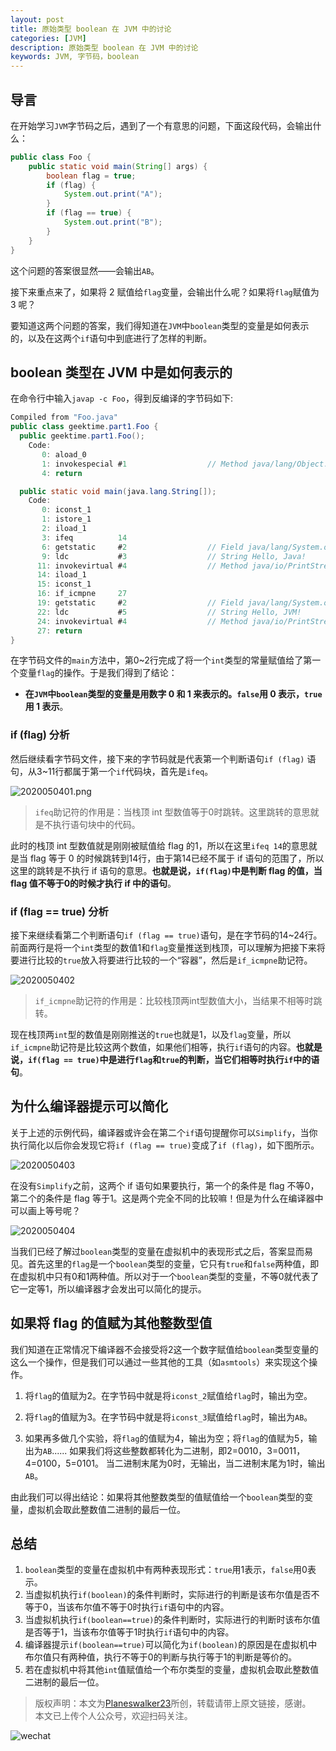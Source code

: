 ```yaml
---
layout: post
title: 原始类型 boolean 在 JVM 中的讨论
categories: [JVM]
description: 原始类型 boolean 在 JVM 中的讨论
keywords: JVM, 字节码，boolean
---
```


## 导言
在开始学习`JVM`字节码之后，遇到了一个有意思的问题，下面这段代码，会输出什么：
```java
public class Foo {
    public static void main(String[] args) {
        boolean flag = true;
        if (flag) {
            System.out.print("A");
        }
        if (flag == true) {
            System.out.print("B");
        }
    }
}
```

这个问题的答案很显然——会输出`AB`。

接下来重点来了，如果将 2 赋值给`flag`变量，会输出什么呢？如果将`flag`赋值为 3 呢？

要知道这两个问题的答案，我们得知道在`JVM`中`boolean`类型的变量是如何表示的，以及在这两个`if`语句中到底进行了怎样的判断。

## boolean 类型在 JVM 中是如何表示的
在命令行中输入`javap -c Foo`，得到反编译的字节码如下:

```java
Compiled from "Foo.java"
public class geektime.part1.Foo {
  public geektime.part1.Foo();
    Code:
       0: aload_0
       1: invokespecial #1                  // Method java/lang/Object."<init>":()V
       4: return

  public static void main(java.lang.String[]);
    Code:
       0: iconst_1
       1: istore_1
       2: iload_1
       3: ifeq          14
       6: getstatic     #2                  // Field java/lang/System.out:Ljava/io/PrintStream;
       9: ldc           #3                  // String Hello, Java!
      11: invokevirtual #4                  // Method java/io/PrintStream.println:(Ljava/lang/String;)V
      14: iload_1
      15: iconst_1
      16: if_icmpne     27
      19: getstatic     #2                  // Field java/lang/System.out:Ljava/io/PrintStream;
      22: ldc           #5                  // String Hello, JVM!
      24: invokevirtual #4                  // Method java/io/PrintStream.println:(Ljava/lang/String;)V
      27: return
}
```

在字节码文件的`main`方法中，第0~2行完成了将一个`int`类型的常量赋值给了第一个变量`flag`的操作。于是我们得到了结论：
- **在`JVM`中`boolean`类型的变量是用数字 0 和 1 来表示的。`false`用 0 表示，`true`用 1 表示**。

### if (flag) 分析
然后继续看字节码文件，接下来的字节码就是代表第一个判断语句`if (flag)` 语句，从3~11行都属于第一个`if`代码块，首先是`ifeq`。

![2020050401.png](https://planeswalker23.github.io/images/posts/2020050401.png)

>`ifeq`助记符的作用是：当栈顶 int 型数值等于0时跳转。这里跳转的意思就是不执行语句块中的代码。

此时的栈顶 int 型数值就是刚刚被赋值给 flag 的1，所以在这里`ifeq 14`的意思就是当 flag 等于 0 的时候跳转到14行，由于第14已经不属于 if 语句的范围了，所以这里的跳转是不执行 if 语句的意思。**也就是说，`if(flag)`中是判断 flag 的值，当 flag 值不等于0的时候才执行 if 中的语句**。

### if (flag == true) 分析
接下来继续看第二个判断语句`if (flag == true)`语句，是在字节码的14~24行。前面两行是将一个`int`类型的数值1和`flag`变量推送到栈顶，可以理解为把接下来将要进行比较的`true`放入将要进行比较的一个“容器”，然后是`if_icmpne`助记符。

![2020050402](https://planeswalker23.github.io/images/posts/2020050402.png)

>`if_icmpne`助记符的作用是：比较栈顶两int型数值大小，当结果不相等时跳转。

现在栈顶两`int`型的数值是刚刚推送的`true`也就是1，以及`flag`变量，所以`if_icmpne`助记符是比较这两个数值，如果他们相等，执行`if`语句的内容。**也就是说，`if(flag == true)`中是进行`flag`和`true`的判断，当它们相等时执行`if`中的语句**。

## 为什么编译器提示可以简化
关于上述的示例代码，编译器或许会在第二个`if`语句提醒你可以`Simplify`，当你执行简化以后你会发现它将`if (flag == true)`变成了`if (flag)`，如下图所示。

![2020050403](https://planeswalker23.github.io/images/posts/2020050403.png)

在没有`Simplify`之前，这两个 if 语句如果要执行，第一个的条件是 flag 不等0，第二个的条件是 flag 等于1。这是两个完全不同的比较嘛！但是为什么在编译器中可以画上等号呢？

![2020050404](https://planeswalker23.github.io/images/posts/2020050404.png)

当我们已经了解过`boolean`类型的变量在虚拟机中的表现形式之后，答案显而易见。首先这里的`flag`是一个`boolean`类型的变量，它只有`true`和`false`两种值，即在虚拟机中只有0和1两种值。所以对于一个`boolean`类型的变量，不等0就代表了它一定等1，所以编译器才会发出可以简化的提示。

## 如果将 flag 的值赋为其他整数型值
我们知道在正常情况下编译器不会接受将2这一个数字赋值给`boolean`类型变量的这么一个操作，但是我们可以通过一些其他的工具（如`asmtools`）来实现这个操作。

1. 将`flag`的值赋为2。在字节码中就是将`iconst_2`赋值给`flag`时，输出为空。

2. 将`flag`的值赋为3。在字节码中就是将`iconst_3`赋值给`flag`时，输出为`AB`。

3. 如果再多做几个实验，将`flag`的值赋为4，输出为空；将`flag`的值赋为5，输出为`AB`......
如果我们将这些整数都转化为二进制，即2=0010，3=0011，4=0100，5=0101。
当二进制末尾为0时，无输出，当二进制末尾为1时，输出`AB`。

由此我们可以得出结论：如果将其他整数类型的值赋值给一个`boolean`类型的变量，虚拟机会取此整数值二进制的最后一位。

## 总结
1. `boolean`类型的变量在虚拟机中有两种表现形式：`true`用1表示，`false`用0表示。
2. 当虚拟机执行`if(boolean)`的条件判断时，实际进行的判断是该布尔值是否不等于0，当该布尔值不等于0时执行`if`语句中的内容。
3. 当虚拟机执行`if(boolean==true)`的条件判断时，实际进行的判断时该布尔值是否等于1，当该布尔值等于1时执行`if`语句中的内容。
4. 编译器提示`if(boolean==true)`可以简化为`if(boolean)`的原因是在虚拟机中布尔值只有两种值，执行不等于0的判断与执行等于1的判断是等价的。
5. 若在虚拟机中将其他`int`值赋值给一个布尔类型的变量，虚拟机会取此整数值二进制的最后一位。

> 版权声明：本文为[Planeswalker23](https://github.com/Planeswalker23)所创，转载请带上原文链接，感谢。<br>
> 本文已上传个人公众号，欢迎扫码关注。

![wechat](https://planeswalker23.github.io/images/wechat.png)